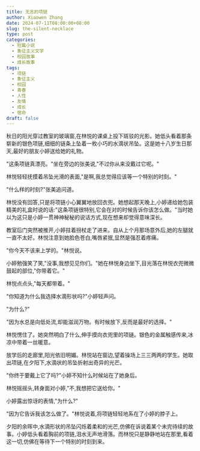 ```yaml
---
title: 无言的项链
author: Xiaowen Zhang
date: 2024-07-11T08:00:00+08:00
slug: the-silent-necklace
type: post
categories:
  - 短篇小说
  - 象征主义文学
  - 校园故事
  - 成长故事
tags:
  - 项链
  - 象征主义
  - 校园
  - 青春
  - 人性
  - 友情
  - 成长
  - 宿命
draft: false
---
```


秋日的阳光穿过教室的玻璃窗,在林悦的课桌上投下斑驳的光影。她低头看着那条崭新的银色项链,细细的链条上坠着一枚小巧的水滴状吊坠。这是她十八岁生日那天,最好的朋友小婷送给她的礼物。

"这条项链真漂亮。"坐在旁边的张美说,"不过你从来没戴过它呢。"

林悦轻轻抚摸着吊坠光滑的表面,"是啊,我总觉得应该等一个特别的时刻。"

"什么样的时刻?"张美追问道。

林悦没有回答,只是将项链小心翼翼地放回衣兜。她想起那天晚上,小婷递给她包装精美的礼盒时说的话:"这条项链很特别,它会在对的时候告诉你该怎么做。"当时她以为这只是小婷一贯神神秘秘的说话方式,现在想来却觉得意味深长。

教室后门突然被推开,小婷拄着拐杖走了进来。自从上个月那场意外后,她的左腿就一直不太好。林悦注意到她脸色苍白,嘴唇紧抿,显然是强忍着疼痛。

"你今天不该来上学的。"林悦说。

小婷勉强笑了笑,"没事,我想见见你们。"她在林悦身边坐下,目光落在林悦衣兜微微鼓起的部位,"你带着它。"

林悦点点头,"每天都带着。"

"你知道为什么我选择水滴形状吗?"小婷轻声问。

"为什么?"

"因为水总是向低处流,却能滋润万物。有时候放下,反而是最好的选择。"

林悦愣住了。她突然明白了什么,伸手摸向衣兜里的项链。银色的金属触感传来,冰凉中带着一丝暖意。

放学后的走廊里,阳光依旧明媚。林悦站在窗边,望着操场上三三两两的学生。她取出项链,在夕阳下,水滴状的吊坠折射出奇异的光芒。

"你终于要戴上它了吗?"小婷不知什么时候站在了她身后。

林悦摇摇头,转身面对小婷,"不,我想把它送给你。"

小婷露出惊讶的表情,"为什么?"

"因为它告诉我该怎么做了。"林悦说着,将项链轻轻地系在了小婷的脖子上。

夕阳的余晖中,水滴形状的吊坠闪烁着柔和的光芒,仿佛在诉说着某个未完待续的故事。小婷低头看着胸前的项链,泪水无声地滑落。而林悦只是静静地站在那里,看着这一切,仿佛在等待下一个特别的时刻到来。